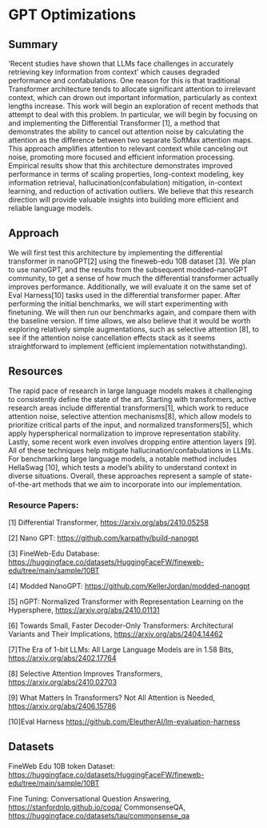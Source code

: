 # GPT Optimizations

## Summary
‘Recent studies have shown that LLMs face challenges in accurately retrieving key information from context’ which causes degraded performance and confabulations. One reason for this is that traditional Transformer architecture tends to allocate significant attention to irrelevant context, which can drown out important information, particularly as context lengths increase. 
This work will begin an exploration of recent methods that attempt to deal with this problem. In particular, we will begin by focusing on and implementing the Differential Transformer [1], a method that demonstrates the ability to cancel out attention noise by calculating the attention as the difference between two separate SoftMax attention maps. This approach amplifies attention to relevant context while canceling out noise, promoting more focused and efficient information processing. 
Empirical results show that this architecture demonstrates improved performance  in terms of scaling properties, long-context modeling, key information retrieval, hallucination(confabulation) mitigation, in-context learning, and reduction of activation outliers. We believe that this research direction will provide valuable insights into building more efficient and reliable language models. 

## Approach
We will first test this architecture by implementing the differential transformer in nanoGPT[2] using the fineweb-edu 10B dataset [3].
We plan to use nanoGPT, and the results from the subsequent modded-nanoGPT community, to get a sense of how much the differential transformer actually improves performance. Additionally, we will evaluate it on the same set of Eval Harness[10] tasks used in the differential transformer paper.
After performing the initial benchmarks, we will start experimenting with finetuning.  We will then run our benchmarks again, and compare them with the baseline version.
If time allows, we also believe that it would be worth exploring relatively simple augmentations, such as selective attention [8], to see if the attention noise cancellation effects stack as it seems straightforward to implement (efficient implementation notwithstanding).

## Resources
The rapid pace of research in large language models makes it challenging to consistently define the state of the art. Starting with transformers, active research areas include differential transformers[1], which work to reduce attention noise, selective attention mechanisms[8], which allow models to prioritize critical parts of the input, and normalized transformers[5], which apply hyperspherical normalization to improve representation stability. Lastly, some recent work even involves dropping entire attention layers [9]. All of these techniques help mitigate hallucination/confabulations in LLMs.  
For benchmarking large language models, a notable method includes HellaSwag [10], which tests a model’s ability to understand context in diverse situations.
Overall, these approaches represent a sample of state-of-the-art methods that we aim to incorporate into our implementation.

### Resource Papers:
[1] Differential Transformer, https://arxiv.org/abs/2410.05258

[2] Nano GPT:  https://github.com/karpathy/build-nanogpt

[3] FineWeb-Edu Database: https://huggingface.co/datasets/HuggingFaceFW/fineweb-edu/tree/main/sample/10BT

[4] Modded NanoGPT: https://github.com/KellerJordan/modded-nanogpt

[5] nGPT: Normalized Transformer with Representation Learning on the Hypersphere, https://arxiv.org/abs/2410.01131

[6] Towards Small, Faster Decoder-Only Transformers: Architectural Variants and Their Implications, https://arxiv.org/abs/2404.14462

[7]The Era of 1-bit LLMs: All Large Language Models are in 1.58 Bits, https://arxiv.org/abs/2402.17764

[8] Selective Attention Improves Transformers, https://arxiv.org/abs/2410.02703

[9] What Matters In Transformers? Not All Attention is Needed, https://arxiv.org/abs/2406.15786

[10]Eval Harness https://github.com/EleutherAI/lm-evaluation-harness

## Datasets
FineWeb Edu 10B token Dataset: https://huggingface.co/datasets/HuggingFaceFW/fineweb-edu/tree/main/sample/10BT

Fine Tuning:
 Conversational Question Answering, https://stanfordnlp.github.io/coqa/
CommonsenseQA, https://huggingface.co/datasets/tau/commonsense_qa
